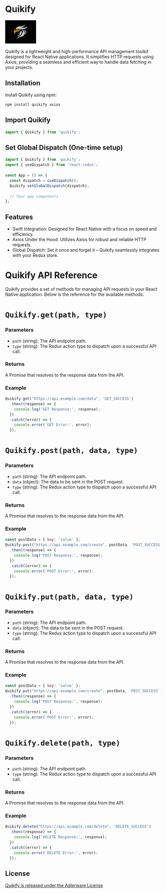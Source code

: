 
# Quikify
<img src="logo.png" alt="Quikify Logo" width="100">


Quikify is a lightweight and high-performance API management toolkit designed for React Native applications. It simplifies HTTP requests using Axios, providing a seamless and efficient way to handle data fetching in your projects.

## Installation

Install Quikify using npm:

```bash
npm install quikify axios
```

## Import Quikify

```javascript
import { Quikify } from 'quikify';
```

## Set Global Dispatch (One-time setup)

```javascript
import { Quikify } from 'quikify';
import { useDispatch } from 'react-redux';

const App = () => {
  const dispatch = useDispatch();
  Quikify.setGlobalDispatch(dispatch);
  
  // Your app components
};
```

## Features


- Swift Integration: Designed for React Native with a focus on speed and efficiency.
- Axios Under the Hood: Utilizes Axios for robust and reliable HTTP requests.
- Global Dispatch: Set it once and forget it – Quikify seamlessly integrates with your Redux store.

# Quikify API Reference

Quikify provides a set of methods for managing API requests in your React Native application. Below is the reference for the available methods:

# `Quikify.get(path, type)`

### Parameters

- `path` (string): The API endpoint path.
- `type` (string): The Redux action type to dispatch upon a successful API call.

### Returns

A Promise that resolves to the response data from the API.

### Example

```javascript
Quikify.get("https://api.example.com/data", 'GET_SUCCESS')
  .then((response) => {
    console.log('GET Response:', response);
  })
  .catch((error) => {
    console.error('GET Error:', error);
  });
  ```

  
# `Quikify.post(path, data, type)`

### Parameters

- `path` (string): The API endpoint path.
- `data` (object): The data to be sent in the POST request.
- `type` (string): The Redux action type to dispatch upon a successful API call.

### Returns

A Promise that resolves to the response data from the API.

### Example

```javascript
const postData = { key: 'value' };
Quikify.post("https://api.example.com/create", postData, 'POST_SUCCESS')
  .then((response) => {
    console.log('POST Response:', response);
  })
  .catch((error) => {
    console.error('POST Error:', error);
  });

  ```

# `Quikify.put(path, data, type)`

### Parameters

- `path` (string): The API endpoint path.
- `data` (object): The data to be sent in the POST request.
- `type` (string): The Redux action type to dispatch upon a successful API call.

### Returns

A Promise that resolves to the response data from the API.

### Example

```javascript
const postData = { key: 'value' };
Quikify.put("https://api.example.com/create", postData, 'POST_SUCCESS')
  .then((response) => {
    console.log('POST Response:', response);
  })
  .catch((error) => {
    console.error('POST Error:', error);
  });

  ```



# `Quikify.delete(path, type)`

### Parameters

- `path` (string): The API endpoint path.
- `type` (string): The Redux action type to dispatch upon a successful API call.

### Returns

A Promise that resolves to the response data from the API.

### Example

```javascript
Quikify.delete("https://api.example.com/delete", 'DELETE_SUCCESS')
  .then((response) => {
    console.log('DELETE Response:', response);
  })
  .catch((error) => {
    console.error('DELETE Error:', error);
  });

  ```

## License

[Quikify is released under the Adlerware License](http://adlerware.net/)

